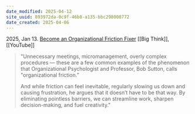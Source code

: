 ```yaml
---
date_modified: 2025-04-12
site_uuid: 893972da-0c9f-46b8-a135-bbc298008772
date_created: 2025-04-06
---
```


2025, Jan 13. [Become an Organizational Friction Fixer](https://youtu.be/GKp6fMwnP2s?si=XrC-FKAqHvs7QFed) [[Big Think]], [[YouTube]]

>"Unnecessary meetings, micromanagement, overly complex procedures — these are a few common examples of the phenomenon that Organizational Psychologist and Professor, Bob Sutton, calls "organizational friction.”
>
>And while friction can feel inevitable, regularly slowing us down and causing frustration, he argues that it doesn’t have to be that way. By eliminating pointless barriers, we can streamline work, sharpen decision-making, and fuel creativity."